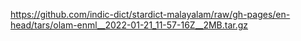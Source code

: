 https://github.com/indic-dict/stardict-malayalam/raw/gh-pages/en-head/tars/olam-enml__2022-01-21_11-57-16Z__2MB.tar.gz  
